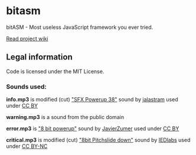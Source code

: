 # bitasm
bitASM - Most useless JavaScript framework you ever tried.

[Read project wiki](https://github.com/aturbidflow/bitasm/wiki)

## Legal information

Code is licensed under the MIT License.

### Sounds used:
**info.mp3** is modified (cut) ["SFX Powerup 38"](http://freesound.org/people/jalastram/sounds/317816/) sound by [jalastram](http://freesound.org/people/jalastram/) used under [CC BY](http://creativecommons.org/licenses/by/3.0/)

**warning.mp3** is a sound from the public domain

**error.mp3** is ["8 bit powerup"](http://freesound.org/people/JavierZumer/sounds/257220/) sound by [JavierZumer](http://freesound.org/people/JavierZumer/) used under [CC BY](http://creativecommons.org/licenses/by/3.0/)

**critical.mp3** is modified (cut) ["8bit Pitchslide down"](http://freesound.org/people/IEDlabs/sounds/147262/) sound by [IEDlabs](http://freesound.org/people/IEDlabs/) used under [CC BY-NC](http://creativecommons.org/licenses/by-nc/3.0/)

